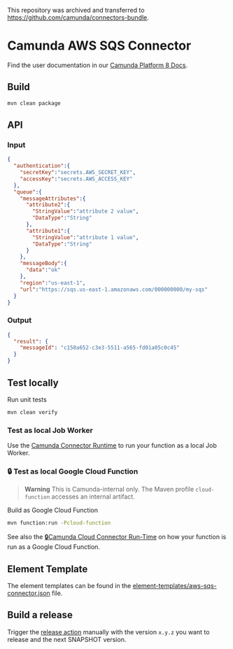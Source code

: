 This repository was archived and transferred to https://github.com/camunda/connectors-bundle.

# Camunda AWS SQS Connector

Find the user documentation in our [Camunda Platform 8 Docs](https://docs.camunda.io/docs/components/integration-framework/connectors/out-of-the-box-connectors/aws-sqs/).

## Build

```bash
mvn clean package
```

## API

### Input

```json
{
  "authentication":{
    "secretKey":"secrets.AWS_SECRET_KEY",
    "accessKey":"secrets.AWS_ACCESS_KEY"
  },
  "queue":{
    "messageAttributes":{
      "attribute2":{
        "StringValue":"attribute 2 value",
        "DataType":"String"
      },
      "attribute1":{
        "StringValue":"attribute 1 value",
        "DataType":"String"
      }
    },
    "messageBody":{
      "data":"ok"
    },
    "region":"us-east-1",
    "url":"https://sqs.us-east-1.amazonaws.com/000000000/my-sqs"
  }
}
```

### Output

```json
{
  "result": {
    "messageId": "c158a652-c3e3-5511-a565-fd01a05c0c45"
  }
}
```

## Test locally

Run unit tests

```bash
mvn clean verify
```

### Test as local Job Worker

Use
the [Camunda Connector Runtime](https://github.com/camunda-community-hub/spring-zeebe/tree/master/connector-runtime#building-connector-runtime-bundles)
to run your function as a local Job Worker.

### :lock: Test as local Google Cloud Function

> **Warning**
> This is Camunda-internal only. The Maven profile `cloud-function` accesses an internal artifact.

Build as Google Cloud Function

```bash
mvn function:run -Pcloud-function
```

See also the [:lock:Camunda Cloud Connector Run-Time](https://github.com/camunda/connector-runtime-cloud) on how your function
is run as a Google Cloud Function.

## Element Template

The element templates can be found in
the [element-templates/aws-sqs-connector.json](element-templates/aws-sqs-connector.json) file.

## Build a release

Trigger the [release action](./.github/workflows/RELEASE.yml) manually with the version `x.y.z` you want to release and the next SNAPSHOT version.
